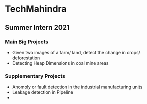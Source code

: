 # TechMahindra
## Summer Intern 2021

### Main Big Projects
- Given two images of a farm/ land, detect the change in crops/ deforestation
- Detecting Heap Dimensions in coal mine areas

### Supplementary Projects
- Anomoly or fault detection in the industrial manufacturing units
- Leakage detection in Pipeline
- 
